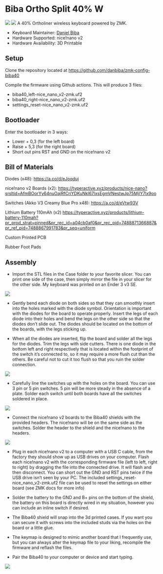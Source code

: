 # Biba Ortho Split 40% W

![](https://i.imgur.com/8fneHBw.jpeg)
![](https://i.imgur.com/3vjKH9r.jpeg)
A 40% Ortholiner wireless keyboard powered by ZMK.

* Keyboard Maintainer: [Daniel Biba](https://github.com/danbiba)
* Hardware Supported: nice!nano v2
* Hardware Availability: 3D Printable

## Setup
Clone the repository located at https://github.com/danbiba/zmk-config-biba40

Compile the firmware using Github actions. This will produce 3 files:

* biba40_left-nice_nano_v2-zmk.uf2
* biba40_right-nice_nano_v2-zmk.uf2
* settings_reset-nice_nano_v2-zmk.uf2

## Bootloader

Enter the bootloader in 3 ways:

* Lower + 0,3 (for the left board)
* Raise + 5,3 (for the right board)
* Short out pins RST and GND on the nice!nano v2

## Bill of Materials
Diodes (x48): https://a.co/d/eJoqduj
    
nice!nano v2 Boards (x2): https://typeractive.xyz/products/nice-nano?srsltid=AfmBOorYy64nuOajRfCriYDKuNkl67lxsEgmVNestwJp75MjIY7lx9oo
    
Switches (Akko V3 Creamy Blue Pro x48):
https://a.co/d/eVtw93V

Lithium Battery 110mAh (x2)
https://typeractive.xyz/products/lithium-battery-110mah?pr_prod_strat=pinned&pr_rec_id=a04cb0af0&pr_rec_pid=7488871366887&pr_ref_pid=7488867991783&pr_seq=uniform


Custom Printed PCB

Rubber Foot Pads
    

## Assembly

* Import the STL files in the Case folder to your favorite slicer. You can print one side of the case, then simply mirror the file in your slicer for the other side. My keyboard was printed on an Ender 3 v3 SE.

![](https://i.imgur.com/OrULCEy.jpeg)

* Gently bend each diode on both sides so that they can smoothly insert into the holes marked with the diode symbol. Orientation is important with the diodes for the board to operate properly. Insert the legs of each diode into their holes and bend the legs on the other side so that the diodes don’t slide out. The diodes should be located on the bottom of the boards, with the legs sticking up.

* When all the diodes are inserted, flip the board and solder all the legs for the diodes. Trim the legs with side cutters. There is one diode in the bottom left and right respectively that is located within the footprint of the switch it’s connected to, so it may require a more flush cut than the others. Be careful not to cut it too flush so that you ruin the solder connection.

![](https://i.imgur.com/6GKHq0F.jpeg)

* Carefully line the switches up with the holes on the board. You can use 3 pin or 5 pin switches. 5 pin will be more steady in the absence of a plate. Solder each switch until both boards have all the switches soldered in place.

![](https://i.imgur.com/w7pzS30.jpeg)

* Connect the nice!nano v2 boards to the Biba40 shields with the provided headers. The nice!nano will be on the same side as the switches. Solder the header to the shield and the nice!nano to the headers.

![](https://i.imgur.com/n9ZjpyI.jpeg)

* Plug in each nice!nano v2 to a computer with a USB C cable, from the factory they should show up as USB drives on your computer. Flash each nice!nano v2 with the corresponding firmware file (left to left, right to right) by dragging the file into the connected drive. It will flash and then disconnect.  You can short out the GND and RST pins twice if the USB drive isn’t seen by your PC. The included settings_reset-nice_nano_v2-zmk.uf2 file can be used to reset the settings on either board (see ZMK docs for more info)

* Solder the battery to the GND and B+ pins on the bottom of the shield, the battery on this board is directly wired in my situation, however you can include an inline switch if desired.

* The Biba40 shield will snap into the 3d printed cases. If you want you can secure it with screws into the included studs via the holes on the board or a little glue.


* The keymap is designed to mimic another board that I frequently use, but you can always alter the keymap file to your liking, recompile the firmware and reflash the files.
* Pair the Biba40 to your computer or device and start typing.


![](https://i.imgur.com/SRCwL41.jpeg)


